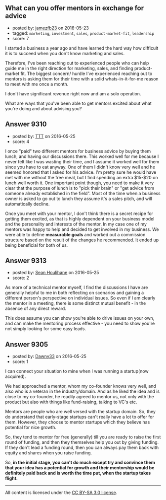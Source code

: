 ## What can you offer mentors in exchange for advice

- posted by: [jamezfb23](https://stackexchange.com/users/8499185/jamezfb23) on 2016-05-23
- tagged: `marketing`, `investment`, `sales`, `product-market-fit`, `leadership`
- score: 7

<p>I started a business a year ago and have learned the hard way how difficult it is to succeed when you don't know marketing and sales.</p>

<p>Therefore, I've been reaching out to experienced people who can help guide me in the right direction for marketing, sales, and finding product-market fit. The biggest concern/ hurdle I've experienced reaching out to mentors is asking them for their time with a solid whats-in-it-for-me reason to meet with me once a month. </p>

<p>I don't have significant revenue right now and am a solo operation.</p>

<p>What are ways that you've been able to get mentors excited about what you're doing and about advising you?</p>



## Answer 9310

- posted by: [TTT](https://stackexchange.com/users/62041/ttt) on 2016-05-25
- score: 4

<p>I once "paid" two different mentors for business advice by buying them lunch, and having our discussions there. This worked well for me because I never felt like I was wasting their time, and I assume it worked well for them since you have to eat anyway. One of them I didn't know very well and he seemed honored that I asked for his advice. I'm pretty sure he would have met with me without the free meal, but I find spending an extra $15-$20 on lunch well worth it. One important point though, you need to make it very clear that the purpose of lunch is to "pick their brain" or "get advice from someone already established in the field". Most of the time when a business owner is asked to go out to lunch they assume it's a sales pitch, and will automatically decline.</p>

<p>Once you meet with your mentor, I don't think there is a secret recipe for getting them excited, as that is highly dependent on your business model and the personality and interests of the mentor. In my case one of my mentors was happy to help and decided to get involved in my business. We were able to define <strong>measurable goals</strong> and worked out a commission structure based on the result of the changes he recommended. It ended up being beneficial for both of us.</p>



## Answer 9313

- posted by: [Sean Houlihane](https://stackexchange.com/users/977188/sean-houlihane) on 2016-05-25
- score: 2

<p>As more of a technical mentor myself, I find the discussions I have are generally helpful to me in both reflecting on scenarios and gaining a different person's perspective on individual issues. So even if I am clearly the mentor in a meeting, there is some distinct mutual benefit - in the absence of any direct reward.</p>

<p>This does assume you can show you're able to drive issues on your own, and can make the mentoring process effective - you need to show you're not simply looking for some easy leads.</p>



## Answer 9305

- posted by: [Dawny33](https://stackexchange.com/users/6444670/dawny33) on 2016-05-25
- score: 1

<p>I can connect your situation to mine when I was running a startup(now acquired).</p>

<p>We had approached a mentor, whom my co-founder knows very well, and also who is a veteran in the industry/domain. And as he liked the idea and is close to my co-founder, he readily agreed to mentor us, not only with the product but also with things like fund-raising, talking to VC's etc.</p>

<p>Mentors are people who are well versed with the startup domain. So, they do understand that early-stage startups can't really have a lot to offer for them. However, they choose to mentor startups which they believe has potential for nice growth.</p>

<p>So, they tend to mentor for free (generally) till you are ready to raise the first round of funding, and then they themselves help you out by giving funding. If they don't lead a funding round, then you can always pay them back with equity and shares when you raise funding.</p>

<p>So, <strong>in the initial stage, you can't do much except try and convince them that your idea has a potential for growth and their mentorship would be definitely paid back and is worth the time put, when the startup takes flight.</strong> </p>




---

All content is licensed under the [CC BY-SA 3.0 license](https://creativecommons.org/licenses/by-sa/3.0/).
